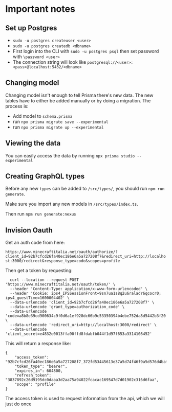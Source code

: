 # Important notes

## Set up Postgres

- `sudo -u postgres createuser <user>`
- `sudo -u postgres createdb <dbname>`
- First login into the CLI with `sudo -u postgres psql` then set password with `\password <user>`
- The connection string will look like `postgresql://<user>:<pass>@localhost:5432/<dbname>`

## Changing model

Changing model isn't enough to tell Prisma there's new data. The new tables have to either be added manually or by doing a migration. The process is:

- Add model to `schema.prisma`
- run `npx prisma migrate save --experimental`
- run `npx prisma migrate up --experimental`

## Viewing the data

You can easily access the data by running `npx prisma studio --experimental`

## Creating GraphQL types

Before any new `types` can be added to `/src/types/`, you should run `npm run generate`.

Make sure you import any new models in `/src/types/index.ts`.

Then run `npm run generate:nexus`

## Invision Oauth

Get an auth code from here:

`https://www.minecraftitalia.net/oauth/authorize/?client_id=92b7cfcd26fa40ec186e6a5a727208f7&redirect_uri=http://localhost:3000/redirect&response_type=code&scopes=profile`

Then get a token by requesting:

```
  curl --location --request POST 'https://www.minecraftitalia.net/oauth/token/' \
  --header 'Content-Type: application/x-www-form-urlencoded' \
  --header 'Cookie: ips4_IPSSessionFront=9sn7ua1s8q2u6raladr6qcocr0; ips4_guestTime=1600004402' \
  --data-urlencode 'client_id=92b7cfcd26fa40ec186e6a5a727208f7' \
  --data-urlencode 'grant_type=authorization_code' \
  --data-urlencode 'code=a8b8e39cd900634c9f0d6a1ef928dc66b9c53350394b4ebe752da8d5442b3f20' \
  --data-urlencode 'redirect_uri=http://localhost:3000/redirect' \
  --data-urlencode 'client_secret=e4832e0013ffa90ffd8fdabfb044f1d97f653a3314108452'
```

This will return a response like:

```
{
    "access_token": "92b7cfcd26fa40ec186e6a5a727208f7_372fd53445613e37a5d74f46f9a5d576d4bafc686008b7243d4a0e2e47323e8a",
    "token_type": "bearer",
    "expires_in": 604800,
    "refresh_token": "3837892c26d9195dc0daaa3d2aa75a94022fcacac169547d7d01902c316d6faa",
    "scope": "profile"
}
```

The access token is used to request information from the api, which we will just do once
